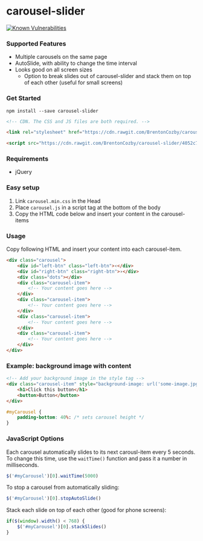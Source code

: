 # carousel-slider
[![Known Vulnerabilities](https://snyk.io/test/github/brentoncozby/carousel-slider/badge.svg?targetFile=package.json)](https://snyk.io/test/github/brentoncozby/carousel-slider?targetFile=package.json)

### Supported Features
- Multiple carousels on the same page
- AutoSlide, with ability to change the time interval
- Looks good on all screen sizes
  * Option to break slides out of carousel-slider and stack them on top of each other (useful for small screens)

### Get Started
```
npm install --save carousel-slider
```
```html
<!-- CDN. The CSS and JS files are both required. -->

<link rel="stylesheet" href="https://cdn.rawgit.com/BrentonCozby/carousel-slider/4052c74e/dist/carousel.min.css">

<script src="https://cdn.rawgit.com/BrentonCozby/carousel-slider/4052c74e/dist/carousel.js"></script>
```

### Requirements
- jQuery

### Easy setup
1. Link ```carousel.min.css``` in the Head
2. Place ```carousel.js``` in a script tag at the bottom of the body
3. Copy the HTML code below and insert your content in the carousel-items

### Usage
Copy following HTML and insert your content into each carousel-item.
```html
<div class="carousel">
    <div id="left-btn" class="left-btn">‹</div>
    <div id="right-btn" class="right-btn">›</div>
    <div class="dots"></div>
    <div class="carousel-item">
        <!-- Your content goes here -->
    </div>
    <div class="carousel-item">
        <!-- Your content goes here -->
    </div>
    <div class="carousel-item">
        <!-- Your content goes here -->
    </div>
    <div class="carousel-item">
        <!-- Your content goes here -->
    </div>
</div>
```

### Example: background image with content
```html
<!-- Add your background image in the style tag -->
<div class="carousel-item" style="background-image: url('some-image.jpg')">
    <h1>Click this button</h1>
    <button>Button</button>
</div>
```
```css
#myCarousel {
    padding-bottom: 40%: /* sets carousel height */
}
```

### JavaScript Options
Each carousel automatically slides to its next carousl-item every 5 seconds. To change this time, use the ```waitTime()``` function and pass it a number in milliseconds.
```javascript
$('#myCarousel')[0].waitTime(5000)
```
To stop a carousel from automatically sliding:
```javascript
$('#myCarousel')[0].stopAutoSlide()
```
Stack each slide on top of each other (good for phone screens):
```javascript
if($(window).width() < 768) {
    $('#myCarousel')[0].stackSlides()
}
```
